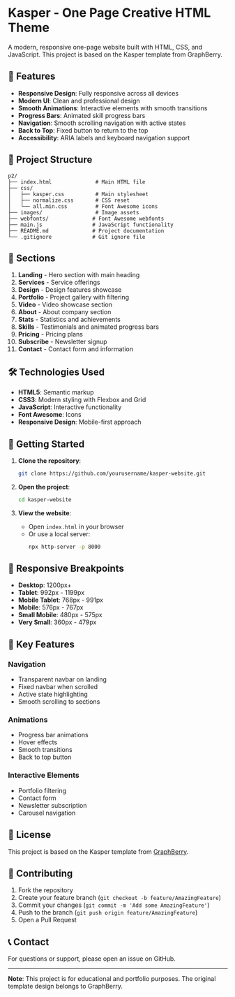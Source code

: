 # Kasper - One Page Creative HTML Theme

A modern, responsive one-page website built with HTML, CSS, and JavaScript. This project is based on the Kasper template from GraphBerry.

## 🚀 Features

- **Responsive Design**: Fully responsive across all devices
- **Modern UI**: Clean and professional design
- **Smooth Animations**: Interactive elements with smooth transitions
- **Progress Bars**: Animated skill progress bars
- **Navigation**: Smooth scrolling navigation with active states
- **Back to Top**: Fixed button to return to the top
- **Accessibility**: ARIA labels and keyboard navigation support

## 📁 Project Structure

```
p2/
├── index.html              # Main HTML file
├── css/
│   ├── kasper.css          # Main stylesheet
│   ├── normalize.css       # CSS reset
│   └── all.min.css         # Font Awesome icons
├── images/                 # Image assets
├── webfonts/              # Font Awesome webfonts
├── main.js                # JavaScript functionality
├── README.md              # Project documentation
└── .gitignore             # Git ignore file
```

## 🎨 Sections

1. **Landing** - Hero section with main heading
2. **Services** - Service offerings
3. **Design** - Design features showcase
4. **Portfolio** - Project gallery with filtering
5. **Video** - Video showcase section
6. **About** - About company section
7. **Stats** - Statistics and achievements
8. **Skills** - Testimonials and animated progress bars
9. **Pricing** - Pricing plans
10. **Subscribe** - Newsletter signup
11. **Contact** - Contact form and information

## 🛠️ Technologies Used

- **HTML5**: Semantic markup
- **CSS3**: Modern styling with Flexbox and Grid
- **JavaScript**: Interactive functionality
- **Font Awesome**: Icons
- **Responsive Design**: Mobile-first approach

## 🚀 Getting Started

1. **Clone the repository**:
   ```bash
   git clone https://github.com/yourusername/kasper-website.git
   ```

2. **Open the project**:
   ```bash
   cd kasper-website
   ```

3. **View the website**:
   - Open `index.html` in your browser
   - Or use a local server:
     ```bash
     npx http-server -p 8000
     ```

## 📱 Responsive Breakpoints

- **Desktop**: 1200px+
- **Tablet**: 992px - 1199px
- **Mobile Tablet**: 768px - 991px
- **Mobile**: 576px - 767px
- **Small Mobile**: 480px - 575px
- **Very Small**: 360px - 479px

## 🎯 Key Features

### Navigation
- Transparent navbar on landing
- Fixed navbar when scrolled
- Active state highlighting
- Smooth scrolling to sections

### Animations
- Progress bar animations
- Hover effects
- Smooth transitions
- Back to top button

### Interactive Elements
- Portfolio filtering
- Contact form
- Newsletter subscription
- Carousel navigation

## 📄 License

This project is based on the Kasper template from [GraphBerry](https://www.graphberry.com/products/preview/kasper-one-page-creative-html-theme).

## 🤝 Contributing

1. Fork the repository
2. Create your feature branch (`git checkout -b feature/AmazingFeature`)
3. Commit your changes (`git commit -m 'Add some AmazingFeature'`)
4. Push to the branch (`git push origin feature/AmazingFeature`)
5. Open a Pull Request

## 📞 Contact

For questions or support, please open an issue on GitHub.

---

**Note**: This project is for educational and portfolio purposes. The original template design belongs to GraphBerry. 